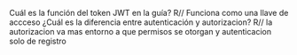 Cuál es la función del token JWT en la guía? R// Funciona como una llave de accceso
¿Cuál es la diferencia entre autenticación y autorizacion? R// la autorizacion va mas entorno a que permisos se otorgan y autenticacion solo de registro
